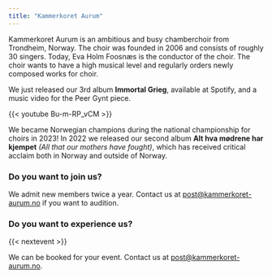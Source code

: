```yaml
---
title: "Kammerkoret Aurum"
---
```


Kammerkoret Aurum is an ambitious and busy chamberchoir from Trondheim, Norway.
The choir was founded in 2006 and consists of roughly 30 singers. 
Today, Eva Holm Foosnæs is the conductor of the choir.
The choir wants to have a high musical level and regularly orders newly composed works for choir.

We just released our 3rd album **Immortal Grieg**, available at Spotify, and a music video for the Peer Gynt piece.

{{< youtube Bu-m-RP_vCM >}}

We became Norwegian champions during the national championship for choirs in 2023! In 2022 we released our second album **Alt hva mødrene har kjempet** _(All that our mothers have fought)_, which has received critical acclaim both in Norway and outside of Norway.

### Do you want to join us? 
We admit new members twice a year. Contact us at <a href="mailto:post@kammerkoret-aurum.no">post@kammerkoret-aurum.no</a> if you want to audition. 

### Do you want to experience us? 
{{< nextevent >}}

We can be booked for your event.
Contact us at <a href="mailto:post@kammerkoret-aurum.no">post@kammerkoret-aurum.no</a>. 






